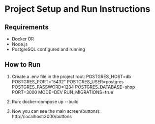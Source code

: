# Project Setup and Run Instructions

## Requirements
- Docker
OR
- Node.js
- PostgreSQL configured and running

## How to Run

1. Create a .env file in the project root:
POSTGRES_HOST=db
POSTGRES_PORT="5432"
POSTGRES_USER=postgres
POSTGRES_PASSWORD=1234
POSTGRES_DATABASE=shop
PORT=3000
MODE=DEV
RUN_MIGRATIONS=true

2. Run:
docker-compose up --build

5. Now you can see the main screen(buttons):
http://localhost:3000/buttons 